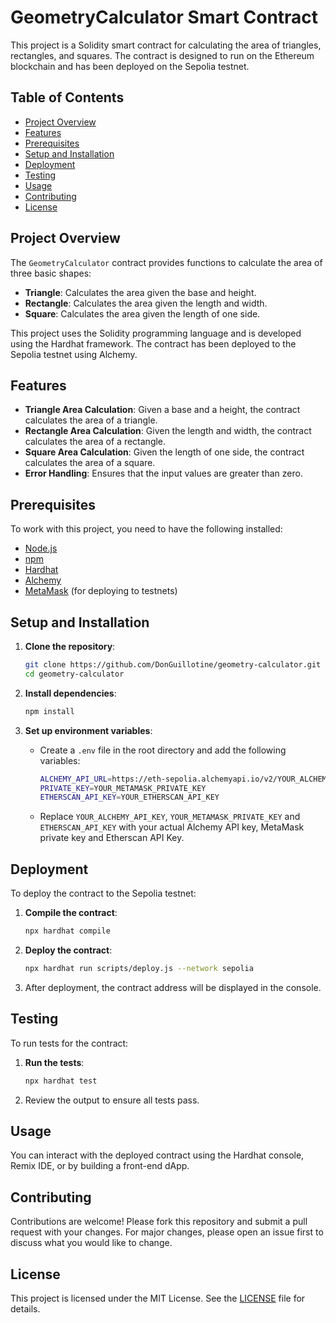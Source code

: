 # GeometryCalculator Smart Contract

This project is a Solidity smart contract for calculating the area of triangles, rectangles, and squares. The contract is designed to run on the Ethereum blockchain and has been deployed on the Sepolia testnet.

## Table of Contents

- [Project Overview](#project-overview)
- [Features](#features)
- [Prerequisites](#prerequisites)
- [Setup and Installation](#setup-and-installation)
- [Deployment](#deployment)
- [Testing](#testing)
- [Usage](#usage)
- [Contributing](#contributing)
- [License](#license)

## Project Overview

The `GeometryCalculator` contract provides functions to calculate the area of three basic shapes:
- **Triangle**: Calculates the area given the base and height.
- **Rectangle**: Calculates the area given the length and width.
- **Square**: Calculates the area given the length of one side.

This project uses the Solidity programming language and is developed using the Hardhat framework. The contract has been deployed to the Sepolia testnet using Alchemy.

## Features

- **Triangle Area Calculation**: Given a base and a height, the contract calculates the area of a triangle.
- **Rectangle Area Calculation**: Given the length and width, the contract calculates the area of a rectangle.
- **Square Area Calculation**: Given the length of one side, the contract calculates the area of a square.
- **Error Handling**: Ensures that the input values are greater than zero.

## Prerequisites

To work with this project, you need to have the following installed:

- [Node.js](https://nodejs.org/)
- [npm](https://www.npmjs.com/)
- [Hardhat](https://hardhat.org/)
- [Alchemy](https://www.alchemy.com/)
- [MetaMask](https://metamask.io/) (for deploying to testnets)

## Setup and Installation

1. **Clone the repository**:
   ```bash
   git clone https://github.com/DonGuillotine/geometry-calculator.git
   cd geometry-calculator
   ```

2. **Install dependencies**:
   ```bash
   npm install
   ```

3. **Set up environment variables**:
   - Create a `.env` file in the root directory and add the following variables:
     ```bash
     ALCHEMY_API_URL=https://eth-sepolia.alchemyapi.io/v2/YOUR_ALCHEMY_API_KEY
     PRIVATE_KEY=YOUR_METAMASK_PRIVATE_KEY
     ETHERSCAN_API_KEY=YOUR_ETHERSCAN_API_KEY
     ```
   - Replace `YOUR_ALCHEMY_API_KEY`, `YOUR_METAMASK_PRIVATE_KEY` and `ETHERSCAN_API_KEY` with your actual Alchemy API key, MetaMask private key and Etherscan API Key.

## Deployment

To deploy the contract to the Sepolia testnet:

1. **Compile the contract**:
   ```bash
   npx hardhat compile
   ```

2. **Deploy the contract**:
   ```bash
   npx hardhat run scripts/deploy.js --network sepolia
   ```

3. After deployment, the contract address will be displayed in the console.

## Testing

To run tests for the contract:

1. **Run the tests**:
   ```bash
   npx hardhat test
   ```

2. Review the output to ensure all tests pass.

## Usage

You can interact with the deployed contract using the Hardhat console, Remix IDE, or by building a front-end dApp.

## Contributing

Contributions are welcome! Please fork this repository and submit a pull request with your changes. For major changes, please open an issue first to discuss what you would like to change.

## License

This project is licensed under the MIT License. See the [LICENSE](LICENSE) file for details.
